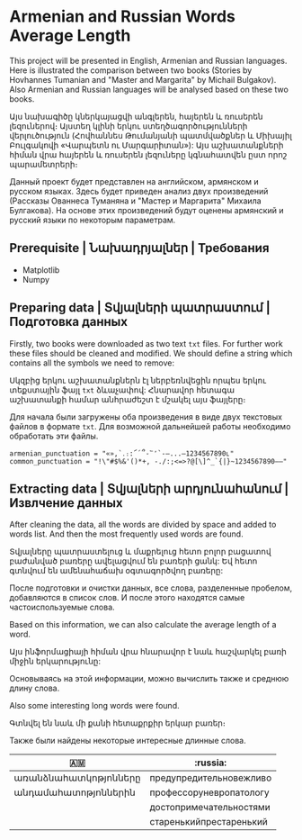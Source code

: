 # Armenian and Russian Words Average Length

This project will be presented in English, Armenian and Russian languages. Here is illustrated the comparison between two books (Stories by Hovhannes Tumanian and "Master and Margarita" by Michail Bulgakov). Also Armenian and Russian languages will be analysed based on these two books.

Այս նախագիծը կներկայացվի անգլերեն, հայերեն և ռուսերեն լեզուներով։ Այստեղ կլինի երկու ստեղծագործությունների վերլուծություն (Հովհաննես Թումանյանի պատմվածքներ և Միխայիլ Բուլգակովի «Վարպետն ու Մարգարիտան»): Այս աշխատանքների հիման վրա հայերեն և ռուսերեն լեզուները կգնահատվեն ըստ որոշ պարամետրերի։

Данный проект будет представлен на английском, армянском и русском языках. Здесь будет приведен анализ двух произведений (Рассказы Ованнеса Туманяна и "Мастер и Маргарита" Михаила Булгакова). На основе этих произведений будут оценены армянский и русский языки по некоторым параметрам.


## Prerequisite | Նախադրյալներ | Требования

* Matplotlib
* Numpy

## Preparing data | Տվյալների պատրաստում | Подготовка данных

Firstly, two books were downloaded as two text `txt` files. For further work these files should be cleaned and modified. We should define a string which contains all the symbols we need to remove:

Սկզբից երկու աշխատանքներն էլ ներբեռնվեցին որպես երկու տեքստային ֆայլ `txt` ձևաչափով: Հնարավոր հետագա աշխատանքի համար անհրաժեշտ է մշակել այս ֆայլերը։

Для начала были загружены оба произведения в виде двух текстовых файлов в формате `txt`. Для возможной дальнейшей работы необходимо обработать эти файлы.

```
armenian_punctuation = "«»,՝․։:՜՛՞֊՟՚`-—...–1234567890ւ"
common_punctuation = "!\"#$%&'()*+, -./:;<=>?@[\]^_`{|}~1234567890—–"
```

## Extracting data | Տվյալների արդյունահանում | Извлчение данных

After cleaning the data, all the words are divided by space and added to words list. And then the most frequently used words are found.

Տվյալները պատրաստելուց և մաքրելուց հետո բոլոր բացատով բաժանված բառերը ավելացվում են բառերի ցանկ: Եվ հետո գտնվում են ամենահաճախ օգտագործվող բառերը:

После подготовки и очистки данных, все слова, разделенные пробелом, добавляются в список слов. И после этого находятся самые частоиспользуемые слова.


Based on this information, we can also calculate the average length of a word.

Այս ինֆորմացիայի հիման վրա հնարավոր է նաև հաշվարկել բառի միջին երկարությունը:

Основываясь на этой информации, можно вычислить также и среднюю длину слова.


Also some interesting long words were found.

Գտնվել են նաև մի քանի հետաքրքիր երկար բառեր։

Также были найдены некоторые интересные длинные слова.

| :armenia: | :russia: |
| --- | --- |
| առանձնահատկոթյոնները | предупредительновежливо |
| անդամահատոթյոններին | профессоруневропатологу |
| | достопримечательностями |
| | старенькийпрестаренький |

